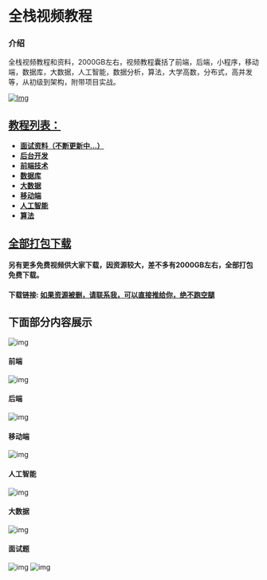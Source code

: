 # 全栈视频教程

### 介绍
全栈视频教程和资料，2000GB左右，视频教程囊括了前端，后端，小程序，移动端，数据库，大数据，人工智能，数据分析，算法，大学高数，分布式，高并发等，从初级到架构，附带项目实战。

[![Img](https://gitee.com/itmatu/zhongmayisheng/raw/master/video/img/Release_Preview_image_1280x600_IntelliJIDEA-2x.jpg)](www.idejihuo.com)

## [教程列表：]()

- **[面试资料（不断更新中...）]()**
- **[后台开发]()**
- **[前端技术]()**
- **[数据库]()**
- **[大数据]()**
- **[移动端]()**
- **[人工智能]()**
- **[算法]()**


## [全部打包下载]()

#### 另有更多免费视频供大家下载，因资源较大，差不多有2000GB左右，全部打包免费下载。

#### 下载链接: [如果资源被删，请联系我，可以直接推给你，绝不跑空腿](https://gitee.com/itmatu/zhongmayisheng/blob/master/video/index.md)

## 下面部分内容展示
![img](https://gitee.com/itmatu/zhongmayisheng/raw/master/video/img/101.jpg)

#### 前端
![img](https://gitee.com/itmatu/zhongmayisheng/raw/master/video/img/102.jpg)

#### 后端
![img](https://gitee.com/itmatu/zhongmayisheng/raw/master/video/img/103.jpg)

#### 移动端
![img](https://gitee.com/itmatu/zhongmayisheng/raw/master/video/img/104.jpg)

#### 人工智能
![img](https://gitee.com/itmatu/zhongmayisheng/raw/master/video/img/105.jpg)

#### 大数据
![img](https://gitee.com/itmatu/zhongmayisheng/raw/master/video/img/106.jpg)

#### 面试题
![img](https://gitee.com/itmatu/zhongmayisheng/raw/master/video/img/107.jpg)
![img](https://gitee.com/itmatu/zhongmayisheng/raw/master/video/img/108.jpg)

